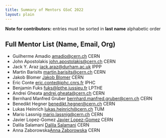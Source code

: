 ```yaml
---
title: Summary of Mentors GSoC 2022
layout: plain
---
```


**Note for contributors:** entries must be sorted in **last name** alphabetic order

## Full Mentor List (Name, Email, Org)
* Guilherme Amadio [amadio@cern.ch](mailto:amadio@cern.ch) CERN
* John Apostolakis [john.apostolakis@cern.ch](mailto:john.apostolakis@cern.ch) CERN
* Jack Y. Araz [jack.araz@durham.ac.uk](mailto:jack.araz@durham.ac.uk) IPPP
* Martin Barisits [martin.barisits@cern.ch](mailto:martin.barisits@cern.ch) CERN
* Jakob Blomer [Jakob Blomer](mailto:jblomer@cern.ch) CERN
* Eric Conte [eric.conte@iphc.cnrs.fr](mailto:eric.conte@iphc.cnrs.fr) IPHC
* Benjamin Fuks [fuks@lpthe.jussieu.fr](mailto:fuks@lpthe.jussieu.fr) LPTHE
* Andrei Gheata [andrei.gheata@cern.ch](mailto:andrei.gheata@cern.ch) CERN
* Bernhard Manfred Gruber [bernhard.manfred.gruber@cern.ch](mailto:bernhard.manfred.gruber@cern.ch) CERN
* Benedikt Hegner [benedikt.hegner@cern.ch](mailto:benedikt.hegner@cern.ch) CERN
* Lukas Heinrich [lukas.heinrich@cern.ch](mailto:lukas.heinrich@cern.ch) TUM
* Mario Lassnig [mario.lassnig@cern.ch](mailto:mario.lassnig@cern.ch) CERN
* Javier Lopez-Gomez [Javier Lopez-Gomez](mailto:j.lopez@cern.ch) CERN
* Dalila Salamani [Dalila Salamani](mailto:dalila.salamani@cern.ch) CERN
* Anna Zaborowska[Anna Zaborowska](mailto:anna.zaborowska@cern.ch) CERN
